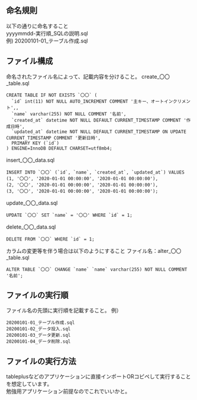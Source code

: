 ## 命名規則
以下の通りに命名すること  
yyyymmdd-実行順_SQLの説明.sql  
例) 20200101-01_テーブル作成.sql

## ファイル構成
命名されたファイル名によって、記載内容を分けること。
create_〇〇_table.sql
```
CREATE TABLE IF NOT EXISTS `〇〇` (
  `id` int(11) NOT NULL AUTO_INCREMENT COMMENT '主キー、オートインクリメント',,
  `name` varchar(255) NOT NULL COMMENT '名前',
  `created_at` datetime NOT NULL DEFAULT CURRENT_TIMESTAMP COMMENT '作成日時',
  `updated_at` datetime NOT NULL DEFAULT CURRENT_TIMESTAMP ON UPDATE CURRENT_TIMESTAMP COMMENT '更新日時',
  PRIMARY KEY (`id`)
) ENGINE=InnoDB DEFAULT CHARSET=utf8mb4;
```

insert_〇〇_data.sql
```
INSERT INTO `〇〇` (`id`, `name`, `created_at`, `updated_at`) VALUES
(1, '〇〇', '2020-01-01 00:00:00', '2020-01-01 00:00:00'),
(2, '〇〇', '2020-01-01 00:00:00', '2020-01-01 00:00:00'),
(3, '〇〇', '2020-01-01 00:00:00', '2020-01-01 00:00:00');
```

update_〇〇_data.sql
```
UPDATE `〇〇` SET `name` = '〇〇' WHERE `id` = 1;
```

delete_〇〇_data.sql
```
DELETE FROM `〇〇` WHERE `id` = 1;
```

カラムの変更等を伴う場合は以下のようにすること
ファイル名：alter_〇〇_table.sql
```
ALTER TABLE `〇〇` CHANGE `name` `name` varchar(255) NOT NULL COMMENT '名前';
```

## ファイルの実行順
ファイル名の先頭に実行順を記載すること。
例）
```
20200101-01_テーブル作成.sql
20200101-02_データ投入.sql
20200101-03_データ更新.sql
20200101-04_データ削除.sql
```

## ファイルの実行方法
tableplusなどのアプリケーションに直接インポートORコピペして実行することを想定しています。  
勉強用アプリケーション前提なのでこれでいいかと。
